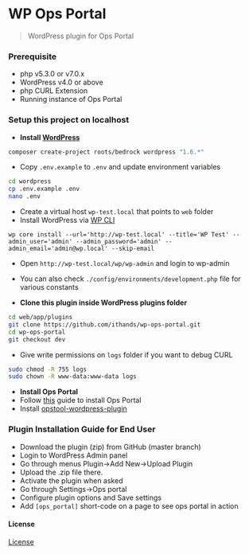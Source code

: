 # WP Ops Portal

> WordPress plugin for Ops Portal


### Prerequisite
* php v5.3.0 or v7.0.x
* WordPress v4.0 or above
* php CURL Extension
* Running instance of Ops Portal

### Setup this project on localhost
* **Install [WordPress](https://roots.io/bedrock/)**
```bash
composer create-project roots/bedrock wordpress "1.6.*"
```
* Copy ```.env.example``` to ```.env``` and update environment variables
```bash
cd wordpress
cp .env.example .env
nano .env
```
* Create a virtual host ```wp-test.local``` that points to ```web``` folder
* Install WordPress via [WP CLI](https://wp-cli.org/commands/core/install/)
```
wp core install --url='http://wp-test.local' --title='WP Test' --admin_user='admin' --admin_password='admin' --admin_email='admin@wp.local' --skip-email
```
* Open ```http://wp-test.local/wp/wp-admin``` and login to wp-admin
* You can also check ```./config/environments/development.php``` file for various constants

* **Clone this plugin inside WordPress plugins folder**
```bash
cd web/app/plugins
git clone https://github.com/ithands/wp-ops-portal.git
cd wp-ops-portal
git checkout dev
```
* Give write permissions on ```logs``` folder if you want to debug CURL
```bash
sudo chmod -R 755 logs
sudo chown -R www-data:www-data logs
```

* **Install Ops Portal**
* Follow [this](https://github.com/appdevdesigns/opsportal_docs/blob/master/develop/develop_setup.md) guide to install Ops Portal
* Install [opstool-wordpress-plugin](https://github.com/appdevdesigns/opstool-wordpress-plugin)

### Plugin Installation Guide for End User
- Download the plugin (zip) from GitHub (master branch)
- Login to WordPress Admin panel
- Go through menus Plugin->Add New->Upload Plugin
- Upload the .zip file there.
- Activate the plugin when asked
- Go through Settings->Ops portal
- Configure plugin options and Save settings
- Add ```[ops_portal]``` short-code on a page to see ops portal in action


#### License
[License](LICENSE.txt)

